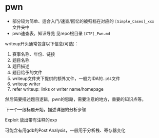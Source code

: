 # pwn

- 部分较为简单、适合入门/速查/回忆的被归档在对应的 `[Simple_Cases]_xxx` 文件夹中
- pwn速查表，知识导览 见repo根目录 `[CTF]_Pwn.md`



writeup开头通常包含以下信息(可选)：

1. 赛事名称、年份、链接
2. 题目名称
3. 题目描述
4. 题目给予的文件
5. writeup文件夹下提供的额外文件，一般为IDA的`.i64`文件
6. writeup writer
7. refer writeup: links or writer name/homepage

然后简要描述题目逻辑，pwn的思路，需要注意的地方，重要的知识点等。

下一个一级标题开始，描述详细的分析步骤

Exploit 放出带有注释的exp

可能含有用gdb的Post Analysis，一般用于分析栈、寄存器变化

